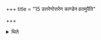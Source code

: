 +++
title = "15 उत्तरेणोत्तरेण काण्डेन व्रतमुपैति"

+++

<details><summary>थिते</summary>

उत्तरेणोत्तरेण काण्डेन व्रतमुपैति १५
</details>
